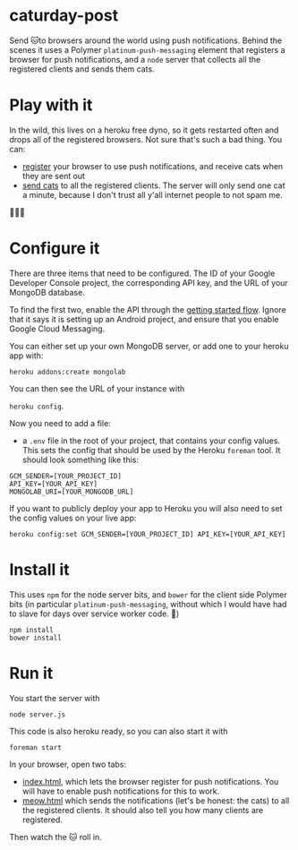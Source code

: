 # caturday-post
Send 🐱to browsers around the world using push notifications. Behind the scenes
it uses a Polymer `platinum-push-messaging` element that registers a browser for
push notifications, and a `node` server that collects all the registered clients
and sends them cats.

# Play with it
In the wild, this lives on a heroku free dyno, so it gets restarted often and
drops all of the registered browsers. Not sure that's such a bad thing. You can:
- [register](https://caturday-post.herokuapp.com/) your browser to use push
notifications, and receive cats when they are sent out
- [send cats](https://caturday-post.herokuapp.com/meow.html) to all the
registered clients. The server will only send one cat a minute, because I
don't trust all y'all internet people to not spam me.

🎉😻🎉

# Configure it
There are three items that need to be configured. The ID of your Google
Developer Console project, the corresponding API key, and the URL of your
MongoDB database.

To find the first two, enable the API through the [getting started flow][1].
Ignore that it says it is setting up an Android project, and ensure that you
enable Google Cloud Messaging.

You can either set up your own MongoDB server, or add one to your heroku app
with:

`heroku addons:create mongolab`

You can then see the URL of your instance with

`heroku config`.

Now you need to add a file:

- a `.env` file in the root of your project, that contains your config values.
This sets the config that should be used by the Heroku `foreman` tool. It should
look something like this:

```
GCM_SENDER=[YOUR_PROJECT_ID]
API_KEY=[YOUR_API_KEY]
MONGOLAB_URI=[YOUR_MONGODB_URL]
```

If you want to publicly deploy your app to Heroku you will also need to set the
config values on your live app:

```
heroku config:set GCM_SENDER=[YOUR_PROJECT_ID] API_KEY=[YOUR_API_KEY]
```

# Install it
This uses `npm` for the node server bits, and `bower` for the client side
Polymer bits (in particular `platinum-push-messaging`, without which I would
have had to slave for days over service worker code. 💖)

```
npm install
bower install
```

# Run it
You start the server with

```
node server.js
```

This code is also heroku ready, so you can also start it with
```
foreman start
```

In your browser, open two tabs:

- [index.html](http://localhost:3000/index.html), which lets the browser register for push notifications.
You will have to enable push notifications for this to work.
- [meow.html](http://localhost:3000/registration.html) which sends the notifications
(let's be honest: the cats) to all the registered clients. It should also tell you how many clients are registered.


Then watch the 🐱 roll in.

[1]: https://developers.google.com/mobile/add?platform=android&cntapi=gcm&cntpkg=com.example&cntapp=Caturday%20Post
